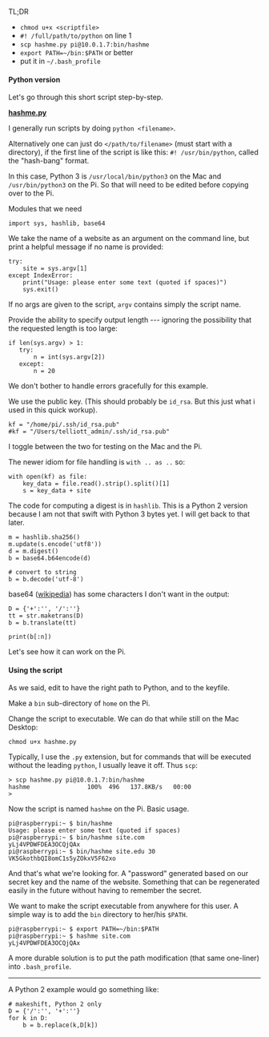 TL;DR

- ``chmod u+x <scriptfile>``
- ``#! /full/path/to/python`` on line 1
- ``scp hashme.py pi@10.0.1.7:bin/hashme``
- ``export PATH=~/bin:$PATH`` or better 
- put it in ``~/.bash_profile``

#### Python version

Let's go through this short script step-by-step.

[**hashme.py**](../scripts/hashme.py)

I generally run scripts by doing ``python <filename>``.

Alternatively one can just do ``</path/to/filename>`` (must start with a directory), if the first line of the script is like this:  ``#! /usr/bin/python``, called the "hash-bang" format.

In this case, Python 3 is ``/usr/local/bin/python3`` on the Mac and ``/usr/bin/python3`` on the Pi.  So that will need to be edited before copying over to the Pi.

Modules that we need

```
import sys, hashlib, base64
```

We take the name of a website as an argument on the command line, but print a helpful message if no name is provided:

```
try:
    site = sys.argv[1]
except IndexError:
    print("Usage: please enter some text (quoted if spaces)")
    sys.exit()
```

If no args are given to the script, ``argv`` contains simply the script name.

Provide the ability to specify output length --- ignoring the possibility that the requested length is too large:

```
if len(sys.argv) > 1:
   try:
       n = int(sys.argv[2])
   except:
       n = 20
```

We don't bother to handle errors gracefully for this example.

We use the public key.  (This should probably be ``id_rsa``.  But this just what i used in this quick workup).

```
kf = "/home/pi/.ssh/id_rsa.pub"
#kf = "/Users/telliott_admin/.ssh/id_rsa.pub"
```

I toggle between the two for testing on the Mac and the Pi.

The newer idiom for file handling is ``with .. as ..`` so:

```
with open(kf) as file:
    key_data = file.read().strip().split()[1]
    s = key_data + site
```

The code for computing a digest is in ``hashlib``.  This is a Python 2 version because I am not that swift with Python 3 bytes yet.  I will get back to that later.

```
m = hashlib.sha256()
m.update(s.encode('utf8'))
d = m.digest()
b = base64.b64encode(d)

# convert to string
b = b.decode('utf-8')
```

base64 ([wikipedia](https://en.wikipedia.org/wiki/Base64)) has some characters I don't want in the output:

```
D = {'+':'', '/':''}
tt = str.maketrans(D)
b = b.translate(tt)

print(b[:n])
```

Let's see how it can work on the Pi.

#### Using the script

As we said, edit to have the right path to Python, and to the keyfile.

Make a ``bin`` sub-directory of ``home`` on the Pi.  

Change the script to executable.  We can do that while still on the Mac Desktop:

```
chmod u+x hashme.py
```

Typically, I use the ``.py`` extension, but for commands that will be executed without the leading ``python``, I usually leave it off.  Thus ``scp``:

```
> scp hashme.py pi@10.0.1.7:bin/hashme
hashme                100%  496   137.8KB/s   00:00    
>
```

Now the script is named ``hashme`` on the Pi.  Basic usage.

```
pi@raspberrypi:~ $ bin/hashme
Usage: please enter some text (quoted if spaces)
pi@raspberrypi:~ $ bin/hashme site.com
yLj4VPDWFDEA3OCQjQAx
pi@raspberrypi:~ $ bin/hashme site.edu 30
VK5GkothbQI8omC1s5yZOkxV5F62xo
```

And that's what we're looking for.  A "password" generated based on our secret key and the name of the website.  Something that can be regenerated easily in the future without having to remember the secret.

We want to make the script executable from anywhere for this user.  A simple way is to add the ``bin`` directory to her/his ``$PATH``.

```
pi@raspberrypi:~ $ export PATH=~/bin:$PATH
pi@raspberrypi:~ $ hashme site.com
yLj4VPDWFDEA3OCQjQAx
```

A more durable solution is to put the path modification (that same one-liner) into ``.bash_profile``.

<hr>

A Python 2 example would go something like:

```
# makeshift, Python 2 only
D = {'/':'', '+':''}
for k in D:
    b = b.replace(k,D[k])
```
